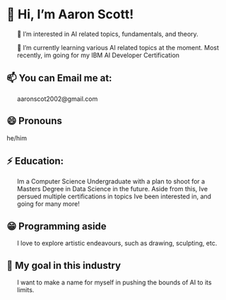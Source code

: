 <html>
<body>
   <h1>👋 Hi, I’m Aaron Scott!</h1>
  <ul>
    <p>👀 I’m interested in AI related topics, fundamentals, and theory.</p>
    <p>🌱 I’m currently learning various AI related topics at the moment. Most recently, im going for my IBM AI Developer Certification</p>
  </ul>  
  <h2>📫 You can Email me at:</h2> 
   <ul>
      <p>aaronscot2002@gmail.com</p>
    </ul> 
  <h2> 😄 Pronouns </h2>
   <p>he/him</p>
  <h2>⚡ Education:</h2> 
   <ul>
   <p>Im a Computer Science Undergraduate with a plan to shoot for a Masters Degree in Data Science in the future. Aside from this, Ive persued multiple certifications in topics Ive been interested in, and going for many more!</p>
   </ul>
  <h2>😁 Programming aside </h2>
   <ul>
   <p>I love to explore artistic endeavours, such as drawing, sculpting, etc.</p>
   </ul>
  <h2>🤖 My goal in this industry</h2>
   <ul>
   <p>I want to make a name for myself in pushing the bounds of AI to its limits.</p>
   </ul>
</body>
</html>
